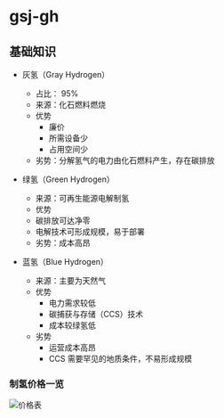 # gsj-gh

## 基础知识

- 灰氢（Gray Hydrogen）
  - 占比： 95%
  - 来源：化石燃料燃烧
  - 优势
    - 廉价
    - 所需设备少
    - 占用空间少
  - 劣势：分解氢气的电力由化石燃料产生，存在碳排放

- 绿氢（Green Hydrogen）
  - 来源：可再生能源电解制氢
  - 优势
   - 碳排放可达净零
   - 电解技术可形成规模，易于部署
  - 劣势：成本高昂

- 蓝氢（Blue Hydrogen）
  - 来源：主要为天然气
  - 优势
    - 电力需求较低
    - 碳捕获与存储（CCS）技术
    - 成本较绿氢低
  - 劣势
    - 运营成本高昂
    - CCS 需要罕见的地质条件，不易形成规模

### 制氢价格一览

![价格表](https://img1.jiemian.com/jiemian/original/20220121/164273830456036700_a700xH.jpg)

